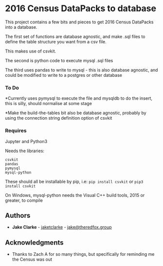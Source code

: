 # 2016 Census DataPacks to database

This project contains a few bits and pieces to get 2016 Census DataPacks into a database.

The first set of functions are database agnostic, and make .sql files to define the table structure you want from a csv file.

This makes use of csvkit.

The second is python code to execute mysql .sql files

The third uses pandas to write to mysql - this is also database agnostic, and could be modified to write to a postgres or other database

### To Do

*Currently uses pymysql to execute the file and mysqldb to do the insert, this is silly, should normalise at some stage

*Make the build-the-tables bit also be database agnostic, probably by using the connection string definition option of csvkit

### Requires

Jupyter and Python3

Needs the libraries:

```
csvkit
pandas
pymysql
mysql-python
```

These should all be installable by pip, i.e: `pip install csvkit` or `pip3 install csvkit`

On Windows, mysql-python needs the Visual C++ build tools, 2015 or greater, to compile

## Authors

* **Jake Clarke** - [jaketclarke](https://github.com/jaketclarke) - jake@theredfox.group

## Acknowledgments

* Thanks to Zach A for so many things, but specifically for reminding me the Census was out